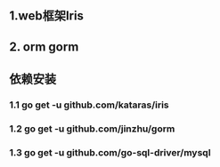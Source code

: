 ## 1.web框架Iris
## 2. orm gorm
## 依赖安装
### 1.1  go get -u github.com/kataras/iris 
### 1.2 go get -u github.com/jinzhu/gorm
### 1.3 go get -u github.com/go-sql-driver/mysql
